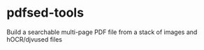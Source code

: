 pdfsed-tools
============

Build a searchable multi-page PDF file from a stack of images and hOCR/djvused files
